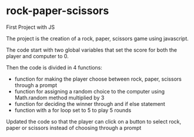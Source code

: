 # rock-paper-scissors
First Project with JS

The project is the creation of a rock, paper, scissors game using javascript.

The code start with two global variables that set the score for both the player and computer to 0.

Then the code is divided in 4 functions:
- function for making the player choose between rock, paper, scissors through a prompt
- function for assigning a random choice to the computer using Math.random method multiplied by 3
- function for deciding the winner through and if else statement
- function with a for loop set to 5 to play 5 rounds

Updated the code so that the player can click on a button to select rock, paper or scissors instead of choosing through a prompt
